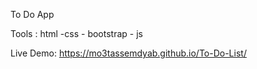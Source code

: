  To Do App
 
Tools : html -css - bootstrap - js

Live Demo: https://mo3tassemdyab.github.io/To-Do-List/
